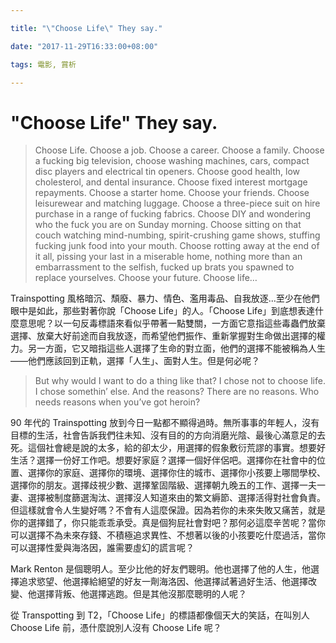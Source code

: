 ```yaml
---

title: "\"Choose Life\" They say."

date: "2017-11-29T16:33:00+08:00"

tags: 電影, 賞析

---
```


# "Choose Life" They say.

> Choose Life. Choose a job. Choose a career. Choose a family. Choose a fucking big television, choose washing machines, cars, compact disc players and electrical tin openers. Choose good health, low cholesterol, and dental insurance. Choose fixed interest mortgage repayments. Choose a starter home. Choose your friends. Choose leisurewear and matching luggage. Choose a three-piece suit on hire purchase in a range of fucking fabrics. Choose DIY and wondering who the fuck you are on Sunday morning. Choose sitting on that couch watching mind-numbing, spirit-crushing game shows, stuffing fucking junk food into your mouth. Choose rotting away at the end of it all, pissing your last in a miserable home, nothing more than an embarrassment to the selfish, fucked up brats you spawned to replace yourselves. Choose your future. Choose life…

Trainspotting 風格暗沉、頹廢、暴力、情色、濫用毒品、自我放逐...至少在他們眼中是如此，那些對著你說「Choose Life」的人。「Choose Life」到底想表達什麼意思呢？以一句反毒標語來看似乎帶著一點雙關，一方面它意指這些毒蟲們放棄選擇、放棄大好前途而自我放逐，而希望他們振作、重新掌握對生命做出選擇的權力。另一方面，它又暗指這些人選擇了生命的對立面，他們的選擇不能被稱為人生——他們應該回到正軌，選擇「人生」、面對人生。但是何必呢？

> But why would I want to do a thing like that? I chose not to choose life. I chose somethin’ else. And the reasons? There are no reasons. Who needs reasons when you’ve got heroin?

90 年代的 Trainspotting 放到今日一點都不顯得過時。無所事事的年輕人，沒有目標的生活，社會告訴我們往未知、沒有目的的方向消磨光陰、最後心滿意足的去死。這個社會總是說的太多，給的卻太少，用選擇的假象敷衍荒謬的事實。想要好生活？選擇一份好工作吧。想要好家庭？選擇一個好伴侶吧。選擇你在社會中的位置、選擇你的家庭、選擇你的環境、選擇你住的城市、選擇你小孩要上哪間學校、選擇你的朋友。選擇歧視少數、選擇鞏固階級、選擇朝九晚五的工作、選擇一夫一妻、選擇被制度篩選淘汰、選擇沒人知道來由的繁文縟節、選擇活得對社會負責。但這樣就會令人生變好嗎？不會有人這麼保證。因為若你的未來失敗又痛苦，就是你的選擇錯了，你只能乖乖承受。真是個狗屁社會對吧？那何必這麼辛苦呢？當你可以選擇不為未來存錢、不積極追求異性、不想著以後的小孩要吃什麼過活，當你可以選擇性愛與海洛因，誰需要虛幻的謊言呢？

Mark Renton 是個聰明人。至少比他的好友們聰明。他也選擇了他的人生，他選擇追求慾望、他選擇給絕望的好友一劑海洛因、他選擇試著過好生活、他選擇改變、他選擇背叛、他選擇逃跑。但是其他沒那麼聰明的人呢？

從 Transpotting 到 T2，「Choose Life」的標語都像個天大的笑話，在叫別人 Choose Life 前，憑什麼說別人沒有 Choose Life 呢？
